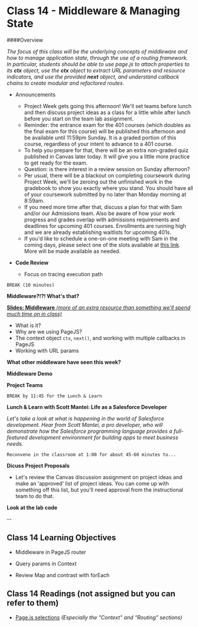# Class 14 - Middleware & Managing State

####Overview

*The focus of this class will be the underlying concepts of middleware and how to manage application state, through the use of a routing framework.  In particular, students should be able to use page.js to attach properties to its **ctx** object, use the **ctx** object to extract URL parameters and resource indicators, and use the provided **next** object, and understand callback chains to create modular and refactored routes.*

- Announcements
	- Project Week gets going this afternoon! We'll set teams before lunch and then discuss project ideas as a class for a little while after lunch before you start on the team lab assignment.
	- Reminder: the entrance exam for the 401 courses (which doubles as the final exam for this course) will be published this afternoon and be available until 11:59pm Sunday. It is a graded portion of this course, regardless of your intent to advance to a 401 course.
	- To help you prepare for that, there will be an extra non-graded quiz published in Canvas later today. It will give you a little more practice to get ready for the exam.
	- Question: is there interest in a review session on Sunday afternoon?
	- Per usual, there will be a blackout on completing coursework during Project Week, we'll be zeroing out the unfinished work in the gradebook to show you exactly where you stand. You should have all of your coursework submitted by no later than Monday morning at 8:59am.
	 - If you need more time after that, discuss a plan for that with Sam and/or our Admissions team. Also be aware of how your work progress and grades overlap with admissions requirements and deadlines for upcoming 401 courses. Enrollments are running high and we are already establishing waitlists for upcoming 401s.
	- If you'd like to schedule a one-on-one meeting with Sam in the coming days, please select one of the slots available at [this link](https://sam-301d16.youcanbook.me/). More will be made available as needed.

- **Code Review**
	- Focus on tracing execution path

`BREAK (10 minutes)`

**Middleware?!?! What's that?**

[**Slides: Middleware** *(more of an extra resource than something we'll spend much time on in class)*](14-pagejs-middleware.pdf)

- What is it?
- Why are we using PageJS?
- The context object `ctx`, `next()`, and working with multiple callbacks in PageJS
- Working with URL params

**What other middleware have seen this week?**

**Middleware Demo**

**Project Teams**

`BREAK by 11:45 for the Lunch & Learn`

**Lunch & Learn with Scott Mantei: Life as a Salesforce Developer**

*Let's take a look at what is happening in the world of Salesforce development. Hear from Scott Mantei, a pro developer, who will demonstrate how the Salesforce programming language provides a full-featured development environment for building apps to meet business needs.*

`Reconvene in the classroom at 1:00 for about 45-60 minutes to...`

**Dicuss Project Proposals**

- Let's review the Canvas discussion assignment on project ideas and make an 'approved' list of project ideas. You can come up with something off this list, but you'll need approval from the instructional team to do that.

**Look at the lab code**

--

## Class 14 Learning Objectives

* Middleware in PageJS router

* Query params in Context

* Review Map and contrast with forEach

## Class 14 Readings (not assigned but you can refer to them)

* [Page.js selections](https://github.com/visionmedia/page.js#context) *(Especially the "Context" and “Routing” sections)*
